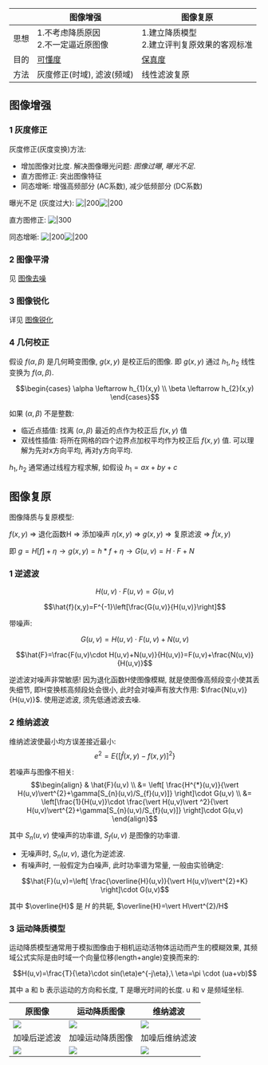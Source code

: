 |      | 图像增强                               | 图像复原     |
| ---- | -------------------------------------- | ------------ |
| 思想 | 1.不考虑降质原因<br>2.不一定逼近原图像 |  1.建立降质模型<br>2.建立评判复原效果的客观标准    |
| 目的 | [可懂度](图像基础概念.md#图像质量评价)      | [保真度](图像基础概念.md#图像质量评价)        |
| 方法 |  灰度修正(时域), 滤波(频域)   | 线性滤波复原 |

## 图像增强

### 1 灰度修正

灰度修正(灰度变换)方法:
- 增加图像对比度. 解决图像曝光问题: *图像过曝*, *曝光不足*.
- 直方图修正: 突出图像特征
- 同态增晰: 增强高频部分 (AC系数), 减少低频部分 (DC系数)

曝光不足 (灰度过大):
![|200](../../attach/图像处理_正常曝光图片.png)![|200](../../attach/图像处理_曝光不足图片.png)

直方图修正:
![|300](../../../attach/Pasted%20image%2020240109115613.png)

同态增晰:
![|200](../../../attach/Pasted%20image%2020240109120414.png)![|200](../../../attach/Pasted%20image%2020240109120418.png)

### 2 图像平滑

见 [图像去噪](图像去噪.md)

### 3 图像锐化

详见 [图像锐化](图像锐化.md)

### 4 几何校正

假设 $f(\alpha, \beta)$ 是几何畸变图像, $g(x,y)$ 是校正后的图像. 即 $g(x,y)$ 通过 $h_{1},h_{2}$ 线性变换为 $f(\alpha, \beta)$.

$$\begin{cases}
\alpha \leftarrow h_{1}(x,y) \\
\beta \leftarrow h_{2}(x,y)
\end{cases}$$

如果 $(\alpha, \beta)$ 不是整数:
- 临近点插值: 找离 $(\alpha,\beta)$ 最近的点作为校正后 $f(x,y)$ 值
- 双线性插值: 将所在网格的四个边界点加权平均作为校正后 $f(x,y)$ 值. 可以理解为先对x方向平均, 再对y方向平均.

$h_{1},h_{2}$ 通常通过线程方程求解, 如假设 $h_{1}=ax+by+c$

## 图像复原

图像降质与复原模型:

$f(x,y)$ $\Rightarrow$ 退化函数H $\Rightarrow$ 添加噪声 $\eta(x,y)$ $\Rightarrow$ $g(x,y)$ $\Rightarrow$ 复原滤波 $\Rightarrow$ $\hat{f}(x,y)$

即 $g=H[f]+\eta\rightarrow g(x,y)=h*f+\eta\rightarrow G(u,v)=H\cdot F+N$

### 1 逆滤波

$$H(u,v)\cdot F(u, v)=G(u,v)$$

$$\hat{f}(x,y)=F^{-1}\left[\frac{G(u,v)}{H(u,v)}\right]$$

带噪声:

$$G(u,v)=H(u,v)\cdot F(u,v)+N(u,v)$$

$$\hat{F}=\frac{F(u,v)\cdot H(u,v)+N(u,v)}{H(u,v)}=F(u,v)+\frac{N(u,v)}{H(u,v)}$$

逆滤波对噪声非常敏感! 因为退化函数H使图像模糊, 就是使图像高频段变小使其丢失细节, 即H变换核高频段处会很小, 此时会对噪声有放大作用: $\frac{N(u,v)}{H(u,v)}$. 使用逆滤波, 须先低通滤波去噪.

### 2 维纳滤波

维纳滤波使最小均方误差接近最小: $$e^{2}=E\{[\hat{f}(x,y)-f(x,y)]^{2}\}$$

若噪声与图像不相关:
$$\begin{align}
& \hat{F}(u,v)  \\
&= \left[ \frac{H^{*}(u,v)}{\vert H(u,v)\vert^{2}+\gamma[S_{n}(u,v)/S_{f}(u,v)]} \right]\cdot G(u,v) \\
&= \left[\frac{1}{H(u,v)}\cdot \frac{\vert H(u,v)\vert ^2}{\vert H(u,v)\vert^{2}+\gamma[S_{n}(u,v)/S_{f}(u,v)]} \right]\cdot G(u,v)
\end{align}$$

其中 $S_{n}(u,v)$ 使噪声的功率谱, $S_{f}(u,v)$ 是图像的功率谱.

- 无噪声时, $S_{n}(u,v)$, 退化为逆滤波.
- 有噪声时, 一般假定为白噪声, 此时功率谱为常量, 一般由实验确定:

$$\hat{F}(u,v)=\left[ \frac{\overline{H}(u,v)}{\vert H(u,v)\vert^{2}+K} \right]\cdot G(u,v)$$

其中 $\overline{H}$ 是 $H$ 的共轭, $\overline{H}=\vert H\vert^{2}/H$

### 3 运动降质模型

运动降质模型通常用于模拟图像由于相机运动活物体运动而产生的模糊效果, 其频域公式实际是由时域一个向量位移(length+angle)变换而来的:

$$H(u,v)=\frac{T}{\eta}\cdot sin(\eta)e^{-j\eta},\ \eta=\pi \cdot (ua+vb)$$

其中 a 和 b 表示运动的方向和长度, T 是曝光时间的长度. u 和 v 是频域坐标.

| 原图像                                                      | 运动降质图像                                                | 维纳滤波                                                    |
| ----------------------------------------------------------- | ----------------------------------------------------------- | ----------------------------------------------------------- |
| ![](../../../attach/图像增强和复原_image_1_20240109121148.png) | ![](../../../attach/图像增强和复原_image_1_20240109121122.png) | ![](../../../attach/图像增强和复原_image_1_20240109121440.png) |
| 加噪后逆滤波                                              | 加噪运动降质图像                                            | 加噪后维纳滤波                                                |
|                ![](../../../attach/图像增强和复原_image_1_20240109121523.png)                                             |      ![](../../../attach/图像增强和复原_image_1_20240109121332.png)                                                       |                    ![](../../../attach/图像增强和复原_image_1_20240109121404.png)                                         |


